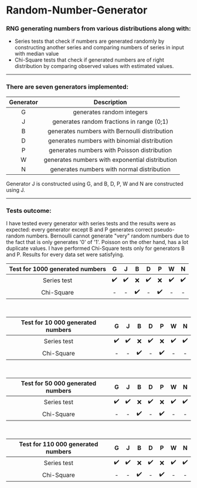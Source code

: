 
# Random-Number-Generator
### RNG generating numbers from various distributions along with:
-  Series tests that check if numbers are generated randomly by constructing another series and comparing numbers of series in input with median value
- Chi-Square tests that check if generated numbers are of right distribution by comparing observed values with estimated values.
___

### There are seven generators implemented:

| Generator | Description |
|:-:|:-:|
| G | generates random integers |
| J | generates random fractions in range (0;1) |
| B | generates numbers with Bernoulli distribution |
| D | generates numbers with binomial distribution |
| P | generates numbers with Poisson distribution |
| W | generates numbers with exponential distribution |
| N | generates numbers with normal distribution |

Generator J is constructed using G, and B, D, P, W and N are constructed using J.
___
### Tests outcome:
I have tested every generator with series tests and the results were as expected: every generator except B and P generates correct pseudo-random numbers. Bernoulli cannot generate "very" random numbers due to the fact that is only generates '0' of '1'. Poisson on the other hand, has a lot duplicate values.
I have performed Chi-Square tests only for generators B and P. Results for every data set were satisfying.

| Test for 1000 generated numbers | G | J | B | D | P | W | N |
|:-:|:-:|:-:|:-:|:-:|:-:|:-:|:-:|
| Series test | ✔️ | ✔️ | ❌ | ✔️ | ❌| ✔️ | ✔️ |
| Chi-Square | - | - | ✔️ | - | ✔️ | - | - |
<br>

| Test for 10 000 generated numbers | G | J | B | D | P | W | N |
|:-:|:-:|:-:|:-:|:-:|:-:|:-:|:-:|
| Series test | ✔️ | ✔️ | ❌ | ✔️ | ❌| ✔️ | ✔️ |
| Chi-Square | - | - | ✔️ | - | ✔️ | - | - |
<br>

| Test for 50 000 generated numbers | G | J | B | D | P | W | N |
|:-:|:-:|:-:|:-:|:-:|:-:|:-:|:-:|
| Series test | ✔️ | ✔️ | ❌ | ✔️ | ❌| ✔️ | ✔️ |
| Chi-Square | - | - | ✔️ | - | ✔️ | - | - |
<br>

| Test for 110 000 generated numbers | G | J | B | D | P | W | N |
|:-:|:-:|:-:|:-:|:-:|:-:|:-:|:-:|
| Series test | ✔️ | ✔️ | ❌ | ✔️ | ❌| ✔️ | ✔️ |
| Chi-Square | - | - | ✔️ | - | ✔️ | - | - |
